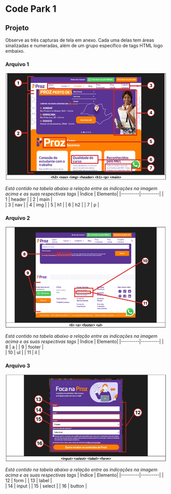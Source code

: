 # Code Park 1

## Projeto

Observe as três capturas de tela em anexo. Cada uma delas tem áreas sinalizadas e numeradas, 
além de um grupo específico de tags HTML logo embaixo.

### Arquivo 1
![Imagem 1](https://github.com/lucasInCoffePower/TalentoCloud-FrontEnd/blob/main/Modulo3-HTML_CSS/Desafio1/CodePark1/imagens/Ilustra%C3%A7%C3%A3o_01_CodePark01.png)

*Está contido na tabela abaixo a relação entre as indicações na imagem acima e as suas respectivas tags*
| Índice  | Elemento|
|---------|---------| 
|    1    |  header | 
|    2    |   main  |    
|    3    |   nav   |
|    4    |   img   |
|    5    |   h1    |
|    6    |   h2    |
|    7    |   p     |


### Arquivo 2
![Imagem 2](https://github.com/lucasInCoffePower/TalentoCloud-FrontEnd/blob/main/Modulo3-HTML_CSS/Desafio1/CodePark1/imagens/Ilustra%C3%A7%C3%A3o_02_CodePark01.png)

*Está contido na tabela abaixo a relação entre as indicações na imagem acima e as suas respectivas tags*
| Índice  | Elemento|
|---------|---------| 
|    8    |    a    | 
|    9    |  footer |    
|    10   |   ul    |
|    11   |   il    |


### Arquivo 3
![Imagem 3](https://github.com/lucasInCoffePower/TalentoCloud-FrontEnd/blob/main/Modulo3-HTML_CSS/Desafio1/CodePark1/imagens/Ilustra%C3%A7%C3%A3o_03_CodePark01.png)

*Está contido na tabela abaixo a relação entre as indicações na imagem acima e as suas respectivas tags*
| Índice  | Elemento|
|---------|---------| 
|    12   |   form  | 
|    13   |  label  |    
|    14   |  input  |
|    15   |  select |
|    16   |  button |
